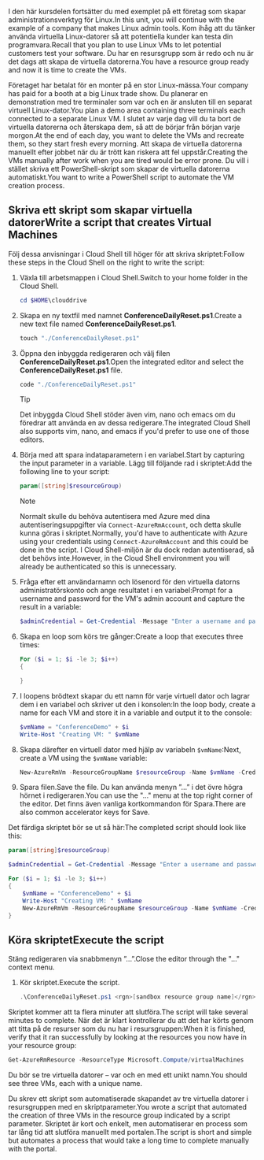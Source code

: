 <span data-ttu-id="9ea03-101">I den här kursdelen fortsätter du med exemplet på ett företag som skapar administrationsverktyg för Linux.</span><span class="sxs-lookup"><span data-stu-id="9ea03-101">In this unit, you will continue with the example of a company that makes Linux admin tools.</span></span> <span data-ttu-id="9ea03-102">Kom ihåg att du tänker använda virtuella Linux-datorer så att potentiella kunder kan testa din programvara.</span><span class="sxs-lookup"><span data-stu-id="9ea03-102">Recall that you plan to use Linux VMs to let potential customers test your software.</span></span> <span data-ttu-id="9ea03-103">Du har en resursgrupp som är redo och nu är det dags att skapa de virtuella datorerna.</span><span class="sxs-lookup"><span data-stu-id="9ea03-103">You have a resource group ready and now it is time to create the VMs.</span></span>

<span data-ttu-id="9ea03-104">Företaget har betalat för en monter på en stor Linux-mässa.</span><span class="sxs-lookup"><span data-stu-id="9ea03-104">Your company has paid for a booth at a big Linux trade show.</span></span> <span data-ttu-id="9ea03-105">Du planerar en demonstration med tre terminaler som var och en är ansluten till en separat virtuell Linux-dator.</span><span class="sxs-lookup"><span data-stu-id="9ea03-105">You plan a demo area containing three terminals each connected to a separate Linux VM.</span></span> <span data-ttu-id="9ea03-106">I slutet av varje dag vill du ta bort de virtuella datorerna och återskapa dem, så att de börjar från början varje morgon.</span><span class="sxs-lookup"><span data-stu-id="9ea03-106">At the end of each day, you want to delete the VMs and recreate them, so they start fresh every morning.</span></span> <span data-ttu-id="9ea03-107">Att skapa de virtuella datorerna manuellt efter jobbet när du är trött kan riskera att fel uppstår.</span><span class="sxs-lookup"><span data-stu-id="9ea03-107">Creating the VMs manually after work when you are tired would be error prone.</span></span> <span data-ttu-id="9ea03-108">Du vill i stället skriva ett PowerShell-skript som skapar de virtuella datorerna automatiskt.</span><span class="sxs-lookup"><span data-stu-id="9ea03-108">You want to write a PowerShell script to automate the VM creation process.</span></span>

## <a name="write-a-script-that-creates-virtual-machines"></a><span data-ttu-id="9ea03-109">Skriva ett skript som skapar virtuella datorer</span><span class="sxs-lookup"><span data-stu-id="9ea03-109">Write a script that creates Virtual Machines</span></span>

<span data-ttu-id="9ea03-110">Följ dessa anvisningar i Cloud Shell till höger för att skriva skriptet:</span><span class="sxs-lookup"><span data-stu-id="9ea03-110">Follow these steps in the Cloud Shell on the right to write the script:</span></span>

1. <span data-ttu-id="9ea03-111">Växla till arbetsmappen i Cloud Shell.</span><span class="sxs-lookup"><span data-stu-id="9ea03-111">Switch to your home folder in the Cloud Shell.</span></span>

    ```powershell
    cd $HOME\clouddrive
    ```

1. <span data-ttu-id="9ea03-112">Skapa en ny textfil med namnet **ConferenceDailyReset.ps1**.</span><span class="sxs-lookup"><span data-stu-id="9ea03-112">Create a new text file named **ConferenceDailyReset.ps1**.</span></span>

    ```powershell
    touch "./ConferenceDailyReset.ps1"
    ```

1. <span data-ttu-id="9ea03-113">Öppna den inbyggda redigeraren och välj filen **ConferenceDailyReset.ps1**.</span><span class="sxs-lookup"><span data-stu-id="9ea03-113">Open the integrated editor and select the **ConferenceDailyReset.ps1** file.</span></span>

    ```powershell
    code "./ConferenceDailyReset.ps1"
    ```
    > [!TIP]
    > <span data-ttu-id="9ea03-114">Det inbyggda Cloud Shell stöder även vim, nano och emacs om du föredrar att använda en av dessa redigerare.</span><span class="sxs-lookup"><span data-stu-id="9ea03-114">The integrated Cloud Shell also supports vim, nano, and emacs if you'd prefer to use one of those editors.</span></span>

1. <span data-ttu-id="9ea03-115">Börja med att spara indataparametern i en variabel.</span><span class="sxs-lookup"><span data-stu-id="9ea03-115">Start by capturing the input parameter in a variable.</span></span> <span data-ttu-id="9ea03-116">Lägg till följande rad i skriptet:</span><span class="sxs-lookup"><span data-stu-id="9ea03-116">Add the following line to your script:</span></span>

    ```powershell
    param([string]$resourceGroup)
    ```

    > [!NOTE]
    > <span data-ttu-id="9ea03-117">Normalt skulle du behöva autentisera med Azure med dina autentiseringsuppgifter via `Connect-AzureRmAccount`, och detta skulle kunna göras i skriptet.</span><span class="sxs-lookup"><span data-stu-id="9ea03-117">Normally, you'd have to authenticate with Azure using your credentials using `Connect-AzureRmAccount` and this could be done in the script.</span></span> <span data-ttu-id="9ea03-118">I Cloud Shell-miljön är du dock redan autentiserad, så det behövs inte.</span><span class="sxs-lookup"><span data-stu-id="9ea03-118">However, in the Cloud Shell environment you will already be authenticated so this is unnecessary.</span></span>

1. <span data-ttu-id="9ea03-119">Fråga efter ett användarnamn och lösenord för den virtuella datorns administratörskonto och ange resultatet i en variabel:</span><span class="sxs-lookup"><span data-stu-id="9ea03-119">Prompt for a username and password for the VM's admin account and capture the result in a variable:</span></span>

    ```powershell
    $adminCredential = Get-Credential -Message "Enter a username and password for the VM administrator."
    ```

1. <span data-ttu-id="9ea03-120">Skapa en loop som körs tre gånger:</span><span class="sxs-lookup"><span data-stu-id="9ea03-120">Create a loop that executes three times:</span></span>

    ```powershell
    For ($i = 1; $i -le 3; $i++) 
    {

    }
    ```

1. <span data-ttu-id="9ea03-121">I loopens brödtext skapar du ett namn för varje virtuell dator och lagrar dem i en variabel och skriver ut den i konsolen:</span><span class="sxs-lookup"><span data-stu-id="9ea03-121">In the loop body, create a name for each VM and store it in a variable and output it to the console:</span></span>

    ```powershell
    $vmName = "ConferenceDemo" + $i
    Write-Host "Creating VM: " $vmName
    ```

1. <span data-ttu-id="9ea03-122">Skapa därefter en virtuell dator med hjälp av variabeln `$vmName`:</span><span class="sxs-lookup"><span data-stu-id="9ea03-122">Next, create a VM using the `$vmName` variable:</span></span>

   ```powershell
   New-AzureRmVm -ResourceGroupName $resourceGroup -Name $vmName -Credential $adminCredential -Image UbuntuLTS
   ```

1. <span data-ttu-id="9ea03-123">Spara filen.</span><span class="sxs-lookup"><span data-stu-id="9ea03-123">Save the file.</span></span> <span data-ttu-id="9ea03-124">Du kan använda menyn ”...” i det övre högra hörnet i redigeraren.</span><span class="sxs-lookup"><span data-stu-id="9ea03-124">You can use the "..." menu at the top right corner of the editor.</span></span> <span data-ttu-id="9ea03-125">Det finns även vanliga kortkommandon för Spara.</span><span class="sxs-lookup"><span data-stu-id="9ea03-125">There are also common accelerator keys for Save.</span></span>

<span data-ttu-id="9ea03-126">Det färdiga skriptet bör se ut så här:</span><span class="sxs-lookup"><span data-stu-id="9ea03-126">The completed script should look like this:</span></span>

```powershell
param([string]$resourceGroup)

$adminCredential = Get-Credential -Message "Enter a username and password for the VM administrator."

For ($i = 1; $i -le 3; $i++)
{
    $vmName = "ConferenceDemo" + $i
    Write-Host "Creating VM: " $vmName
    New-AzureRmVm -ResourceGroupName $resourceGroup -Name $vmName -Credential $adminCredential -Image UbuntuLTS
}
```

## <a name="execute-the-script"></a><span data-ttu-id="9ea03-127">Köra skriptet</span><span class="sxs-lookup"><span data-stu-id="9ea03-127">Execute the script</span></span>

<span data-ttu-id="9ea03-128">Stäng redigeraren via snabbmenyn ”...”.</span><span class="sxs-lookup"><span data-stu-id="9ea03-128">Close the editor through the "..." context menu.</span></span>

1. <span data-ttu-id="9ea03-129">Kör skriptet.</span><span class="sxs-lookup"><span data-stu-id="9ea03-129">Execute the script.</span></span>

    ```powershell
    .\ConferenceDailyReset.ps1 <rgn>[sandbox resource group name]</rgn>
    ```
    
<span data-ttu-id="9ea03-130">Skriptet kommer att ta flera minuter att slutföra.</span><span class="sxs-lookup"><span data-stu-id="9ea03-130">The script will take several minutes to complete.</span></span> <span data-ttu-id="9ea03-131">När det är klart kontrollerar du att det har körts genom att titta på de resurser som du nu har i resursgruppen:</span><span class="sxs-lookup"><span data-stu-id="9ea03-131">When it is finished, verify that it ran successfully by looking at the resources you now have in your resource group:</span></span>

```powershell
Get-AzureRmResource -ResourceType Microsoft.Compute/virtualMachines
```

<span data-ttu-id="9ea03-132">Du bör se tre virtuella datorer – var och en med ett unikt namn.</span><span class="sxs-lookup"><span data-stu-id="9ea03-132">You should see three VMs, each with a unique name.</span></span>

<span data-ttu-id="9ea03-133">Du skrev ett skript som automatiserade skapandet av tre virtuella datorer i resursgruppen med en skriptparameter.</span><span class="sxs-lookup"><span data-stu-id="9ea03-133">You wrote a script that automated the creation of three VMs in the resource group indicated by a script parameter.</span></span> <span data-ttu-id="9ea03-134">Skriptet är kort och enkelt, men automatiserar en process som tar lång tid att slutföra manuellt med portalen.</span><span class="sxs-lookup"><span data-stu-id="9ea03-134">The script is short and simple but automates a process that would take a long time to complete manually with the portal.</span></span>